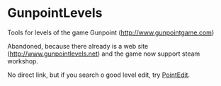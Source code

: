 GunpointLevels
==============

Tools for levels of the game Gunpoint (http://www.gunpointgame.com)

Abandoned, because there already is a web site (http://www.gunpointlevels.net) and the game now support steam workshop.

No direct link, but if you search o good level edit, try [PointEdit](http://steamcommunity.com/app/206190/discussions/0/864971139146390709/).
